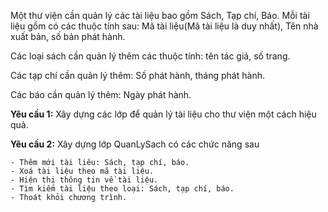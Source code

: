 Một thư viện cần quản lý các tài liệu bao gồm Sách, Tạp chí, Báo. Mỗi tài liệu gồm có các thuộc tính sau: Mã tài liệu(Mã tài liệu là duy nhất), Tên nhà xuất bản, số bản phát hành.

Các loại sách cần quản lý thêm các thuộc tính: tên tác giả, số trang.

Các tạp chí cần quản lý thêm: Số phát hành, tháng phát hành.

Các báo cần quản lý thêm: Ngày phát hành.

**Yêu cầu 1:** Xây dựng các lớp để quản lý tài liệu cho thư viện một cách hiệu quả.

**Yêu cầu 2:** Xây dựng lớp QuanLySach có các chức năng sau

    - Thêm mới tài liêu: Sách, tạp chí, báo.
    - Xoá tài liệu theo mã tài liệu.
    - Hiện thị thông tin về tài liệu.
    - Tìm kiếm tài liệu theo loại: Sách, tạp chí, báo.
    - Thoát khỏi chương trình.